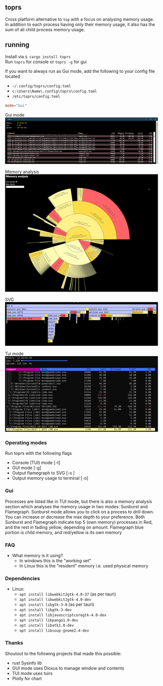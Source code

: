 ## toprs
Cross platform alternative to `top` with a focus on analysing memory usage.
In addition to each process having only their memory usage, it also has the sum of all child process memory usage. 

## running
Install via
`$ cargo install toprs`  
Run `toprs` for console or `toprs -g` for gui

If you want to always run as Gui mode, add the following to your config file located
- `~/.config/toprs/config.toml` 
- `c:\Users\Name\.config\toprs\config.toml` 
- `/etc/toprs/config.toml` 

```toml
mode="Gui"
```



Gui mode
![Gui](Screenshot1.PNG)

Memory analysis
![Gui](Screenshot2.PNG)

SVG
![Gui](Screenshot3.PNG)

Tui mode
![Gui](Screenshot4.PNG)

### Operating modes 
Run toprs with the following flags
- Console (TUI) mode [-t]
- GUI mode [-g]    
- Output flamegraph to SVG [-s <filename>]
- Output memory usage to terminal [-o]

### Gui
Processes are listed like in TUI mode, but there is also a memory analysis section which analyses the memory usage in two modes: Sunburst and Flamegraph. 
Sunburst mode allows you to click on a process to drill down. You can increase or decrease the max depth to your preference. 
Both Sunburst and Flamegraph indicate top 5 (own memory) processes in Red, and the rest in fading yellow, depending on amount.
Flamegraph blue portion is child memory, and red/yellow is its own memory

### FAQ
- What memory is it using?
    - In windows this is the "working set" 
    - In Linux this is the "resident" memory i.e. used physical memory


### Dependencies
- Linux:
    - `apt install libwebkit2gtk-4.0-37` (as per tauri)
    - `apt install libwebkit2gtk-4.0-dev`
    - `apt install libgtk-3-0` (as per tauri)
    - `apt install libgtk-3-dev`
    - `apt install libjavascriptcoregtk-4.0-dev`
    - `apt install libpango1.0-dev`
    - `apt install libatk1.0-dev`
    - `apt install libsoup-gnome2.4-dev`
    


### Thanks
Shoutout to the following projects that made this possible:
- rust Sysinfo lib
- GUI mode uses Dioxus to manage window and contents
- TUI mode uses tuirs 
- Plotly for chart
